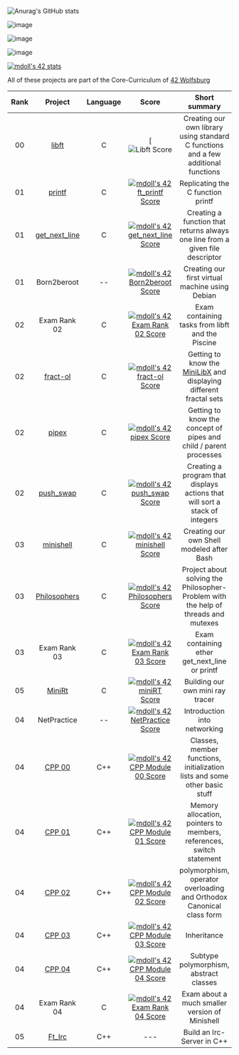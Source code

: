 ![Anurag's GitHub stats](https://github-readme-stats.vercel.app/api?username=mdoll02&show_icons=true&theme=vue-dark) 

![image](https://img.shields.io/badge/CLion-000000?style=for-the-badge&logo=clion&logoColor=white) 

![image](https://img.shields.io/badge/C-00599C?style=for-the-badge&logo=c&logoColor=white) 

![image](https://img.shields.io/badge/C%2B%2B-00599C?style=for-the-badge&logo=c%2B%2B&logoColor=white)




[![mdoll's 42 stats](https://badge42.vercel.app/api/v2/clcm1oigm00110fmeb8uvag2t/stats?cursusId=21&coalitionId=355)](https://github.com/JaeSeoKim/badge42)

All of these projects are part of the Core-Curriculum of [42 Wolfsburg](https://42wolfsburg.de/)

|  Rank  | Project | Language | Score | Short summary |
|:------:|:-------:|:----:|:-----:|:-------------:|
| 00 | [libft](https://github.com/mdoll02/libft) | C | [![Libft Score](https://img.shields.io/badge/just%20the%20message-8A2BE2) | Creating our own library using standard C functions and a few additional functions |
| 01 | [printf](https://github.com/mdoll02/printf) | C | [![mdoll's 42 ft_printf Score](https://badge42.vercel.app/api/v2/clcm1oigm00110fmeb8uvag2t/project/2923993)](https://github.com/JaeSeoKim/badge42) | Replicating the C function printf |
| 01 | [get_next_line](https://github.com/mdoll02/get_next_line) | C | [![mdoll's 42 get_next_line Score](https://badge42.vercel.app/api/v2/clcm1oigm00110fmeb8uvag2t/project/2923738)](https://github.com/JaeSeoKim/badge42) | Creating a function that returns always one line from a given file descriptor |
| 01 | Born2beroot | -- | [![mdoll's 42 Born2beroot Score](https://badge42.vercel.app/api/v2/clcm1oigm00110fmeb8uvag2t/project/2923729)](https://github.com/JaeSeoKim/badge42) | Creating our first virtual machine using Debian |
| 02 | Exam Rank 02 | C | [![mdoll's 42 Exam Rank 02 Score](https://badge42.vercel.app/api/v2/clcm1oigm00110fmeb8uvag2t/project/2931649)](https://github.com/JaeSeoKim/badge42) | Exam containing tasks from libft and the Piscine |
| 02 | [fract-ol](https://github.com/mdoll02/fract-ol) | C | [![mdoll's 42 fract-ol Score](https://badge42.vercel.app/api/v2/clcm1oigm00110fmeb8uvag2t/project/2931648)](https://github.com/JaeSeoKim/badge42) | Getting to know the [MiniLibX](https://harm-smits.github.io/42docs/libs/minilibx) and displaying different fractal sets |
| 02 | [pipex](https://github.com/mdoll02/pipex)| C | [![mdoll's 42 pipex Score](https://badge42.vercel.app/api/v2/clcm1oigm00110fmeb8uvag2t/project/2956876)](https://github.com/JaeSeoKim/badge42) | Getting to know the concept of pipes and child / parent processes |
| 02 | [push_swap](https://github.com/mdoll02/push_swap) | C | [![mdoll's 42 push_swap Score](https://badge42.vercel.app/api/v2/clcm1oigm00110fmeb8uvag2t/project/2932540)](https://github.com/JaeSeoKim/badge42) | Creating a program that displays actions that will sort a stack of integers |
| 03 | [minishell](https://github.com/mdoll02/minishell)| C | [![mdoll's 42 minishell Score](https://badge42.vercel.app/api/v2/clcm1oigm00110fmeb8uvag2t/project/3023646)](https://github.com/JaeSeoKim/badge42) | Creating our own Shell modeled after Bash |
| 03 | [Philosophers](https://github.com/mdoll02/philosophers) | C | [![mdoll's 42 Philosophers Score](https://badge42.vercel.app/api/v2/clcm1oigm00110fmeb8uvag2t/project/3054991)](https://github.com/JaeSeoKim/badge42) | Project about solving the Philosopher-Problem with the help of threads and mutexes |
| 03 | Exam Rank 03 | C | [![mdoll's 42 Exam Rank 03 Score](https://badge42.vercel.app/api/v2/clcm1oigm00110fmeb8uvag2t/project/3061755)](https://github.com/JaeSeoKim/badge42) | Exam containing ether get_next_line or printf |
| 05 | [MiniRt](https://github.com/mdoll02/minirt) | C | [![mdoll's 42 miniRT Score](https://badge42.vercel.app/api/v2/clcm1oigm00110fmeb8uvag2t/project/3080054)](https://github.com/JaeSeoKim/badge42) | Building our own mini ray tracer |
| 04 | NetPractice | -- | [![mdoll's 42 NetPractice Score](https://badge42.vercel.app/api/v2/clcm1oigm00110fmeb8uvag2t/project/3109056)](https://github.com/JaeSeoKim/badge42) | Introduction into networking |
| 04 | [CPP 00](https://github.com/mdoll02/cpp-00) | C++ | [![mdoll's 42 CPP Module 00 Score](https://badge42.vercel.app/api/v2/clcm1oigm00110fmeb8uvag2t/project/3142350)](https://github.com/JaeSeoKim/badge42) | Classes, member functions, initialization lists and some other basic stuff |
| 04 | [CPP 01](https://github.com/mdoll02/cpp-01) | C++ | [![mdoll's 42 CPP Module 01 Score](https://badge42.vercel.app/api/v2/clcm1oigm00110fmeb8uvag2t/project/3169798)](https://github.com/JaeSeoKim/badge42) | Memory allocation, pointers to members, references, switch statement |
| 04 | [CPP 02](https://github.com/mdoll02/cpp-02) | C++ | [![mdoll's 42 CPP Module 02 Score](https://badge42.vercel.app/api/v2/clcm1oigm00110fmeb8uvag2t/project/3192270)](https://github.com/JaeSeoKim/badge42) | polymorphism, operator overloading and Orthodox Canonical class form |
| 04 | [CPP 03](https://github.com/mdoll02/cpp-03) | C++ | [![mdoll's 42 CPP Module 03 Score](https://badge42.vercel.app/api/v2/clcm1oigm00110fmeb8uvag2t/project/3202394)](https://github.com/JaeSeoKim/badge42) | Inheritance |
| 04 | [CPP 04](https://github.com/mdoll02/cpp-04) | C++ | [![mdoll's 42 CPP Module 04 Score](https://badge42.vercel.app/api/v2/clcm1oigm00110fmeb8uvag2t/project/3208754)](https://github.com/JaeSeoKim/badge42) | Subtype polymorphism, abstract classes |
| 04 | Exam Rank 04 | C | [![mdoll's 42 Exam Rank 04 Score](https://badge42.vercel.app/api/v2/clcm1oigm00110fmeb8uvag2t/project/3173889)](https://github.com/JaeSeoKim/badge42) | Exam about a much smaller version of Minishell |
| 05 | [Ft_Irc](https://github.com/mdoll02/ircserv) | C++ | --- | Build an Irc-Server in C++ |
